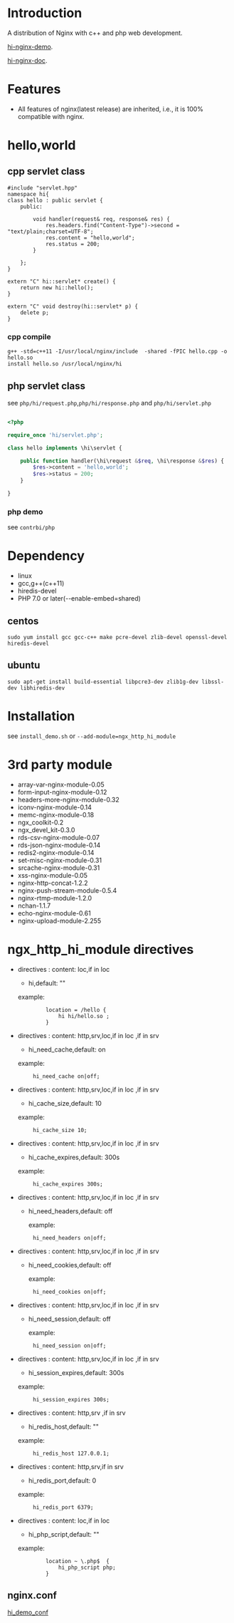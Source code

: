 # Introduction
A distribution of Nginx with c++ and php web development. 


[hi-nginx-demo](https://github.com/webcpp/hi_demo).

[hi-nginx-doc](https://github.com/webcpp/hi-nginx-doc).

# Features
- All features of nginx(latest release) are inherited, i.e., it is 100% compatible with nginx.



# hello,world

## cpp servlet class

```
#include "servlet.hpp"
namespace hi{
class hello : public servlet {
    public:

        void handler(request& req, response& res) {
            res.headers.find("Content-Type")->second = "text/plain;charset=UTF-8";
            res.content = "hello,world";
            res.status = 200;
        }

    };
}

extern "C" hi::servlet* create() {
    return new hi::hello();
}

extern "C" void destroy(hi::servlet* p) {
    delete p;
}

```

### cpp compile

```
g++ -std=c++11 -I/usr/local/nginx/include  -shared -fPIC hello.cpp -o hello.so
install hello.so /usr/local/nginx/hi

```

## php servlet class

see `php/hi/request.php`,`php/hi/response.php` and `php/hi/servlet.php`

```php

<?php

require_once 'hi/servlet.php';

class hello implements \hi\servlet {

    public function handler(\hi\request &$req, \hi\response &$res) {
        $res->content = 'hello,world';
        $res->status = 200;
    }

}

```

### php demo

see `contrbi/php`

# Dependency
- linux
- gcc,g++(c++11)
- hiredis-devel
- PHP 7.0 or later(--enable-embed=shared)

## centos
```
sudo yum install gcc gcc-c++ make pcre-devel zlib-devel openssl-devel hiredis-devel

```
## ubuntu
```
sudo apt-get install build-essential libpcre3-dev zlib1g-dev libssl-dev libhiredis-dev 

```




# Installation
see `install_demo.sh` or `--add-module=ngx_http_hi_module`

# 3rd party module
  -  array-var-nginx-module-0.05
  -  form-input-nginx-module-0.12
  -  headers-more-nginx-module-0.32
  -  iconv-nginx-module-0.14
  -  memc-nginx-module-0.18
  -  ngx_coolkit-0.2
  -  ngx_devel_kit-0.3.0
  -  rds-csv-nginx-module-0.07
  -  rds-json-nginx-module-0.14
  -  redis2-nginx-module-0.14
  -  set-misc-nginx-module-0.31
  -  srcache-nginx-module-0.31
  -  xss-nginx-module-0.05
  -  nginx-http-concat-1.2.2
  -  nginx-push-stream-module-0.5.4
  -  nginx-rtmp-module-1.2.0
  -  nchan-1.1.7
  -  echo-nginx-module-0.61
  -  nginx-upload-module-2.255

# ngx_http_hi_module directives
- directives : content: loc,if in loc
    - hi,default: ""

    example:
    
```
            location = /hello {
                hi hi/hello.so ;
            }
```
- directives : content: http,srv,loc,if in loc ,if in srv
    - hi_need_cache,default: on

    example:

```
        hi_need_cache on|off;
```

- directives : content: http,srv,loc,if in loc ,if in srv
    - hi_cache_size,default: 10

    example:

```
        hi_cache_size 10;
```

- directives : content: http,srv,loc,if in loc ,if in srv
    - hi_cache_expires,default: 300s

    example:

```
        hi_cache_expires 300s;
```

- directives : content: http,srv,loc,if in loc ,if in srv
    - hi_need_headers,default: off

        example:

```
        hi_need_headers on|off;
```

- directives : content: http,srv,loc,if in loc ,if in srv
    - hi_need_cookies,default: off

        example:

```
        hi_need_cookies on|off;
```

- directives : content: http,srv,loc,if in loc ,if in srv
    - hi_need_session,default: off

        example:

```
        hi_need_session on|off;
```

- directives : content: http,srv,loc,if in loc ,if in srv
    - hi_session_expires,default: 300s

    example:

```
        hi_session_expires 300s;
```
     

- directives : content: http,srv ,if in srv
    - hi_redis_host,default: ""

    example:

```
        hi_redis_host 127.0.0.1;
```

- directives : content: http,srv,if in srv
    - hi_redis_port,default: 0

    example:

```
        hi_redis_port 6379;
```

- directives : content: loc,if in loc
    - hi_php_script,default: ""

    example:
    
```
            location ~ \.php$  {
                hi_php_script php;
            }
```

## nginx.conf

[hi_demo_conf](https://github.com/webcpp/hi_demo/blob/master/demo.conf)
